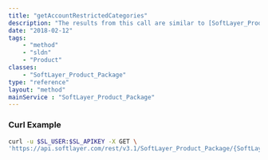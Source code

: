 ```yaml
---
title: "getAccountRestrictedCategories"
description: "The results from this call are similar to [SoftLayer_Product_Package::getCategories](/reference/services/SoftLayer_Product_Package/getCategories), but these ONLY include account-restricted prices. Not all accounts have restricted pricing."
date: "2018-02-12"
tags:
    - "method"
    - "sldn"
    - "Product"
classes:
    - "SoftLayer_Product_Package"
type: "reference"
layout: "method"
mainService : "SoftLayer_Product_Package"
---
```


### Curl Example
```bash
curl -u $SL_USER:$SL_APIKEY -X GET \
'https://api.softlayer.com/rest/v3.1/SoftLayer_Product_Package/{SoftLayer_Product_PackageID}/getAccountRestrictedCategories'
```
